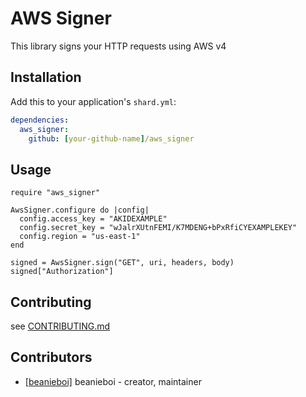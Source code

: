 # AWS Signer

This library signs your HTTP requests using AWS v4

## Installation


Add this to your application's `shard.yml`:

```yaml
dependencies:
  aws_signer:
    github: [your-github-name]/aws_signer
```


## Usage


```crystal
require "aws_signer"

AwsSigner.configure do |config|
  config.access_key = "AKIDEXAMPLE"
  config.secret_key = "wJalrXUtnFEMI/K7MDENG+bPxRfiCYEXAMPLEKEY"
  config.region = "us-east-1"
end

signed = AwsSigner.sign("GET", uri, headers, body)
signed["Authorization"]

```

## Contributing

see [CONTRIBUTING.md][contributing]

[contributing]: https://github.com/beanieboi/aws-signer.cr/blob/master/CONTRIBUTING.md

## Contributors

- [[beanieboi]](https://github.com/[beanieboi]) beanieboi - creator, maintainer
